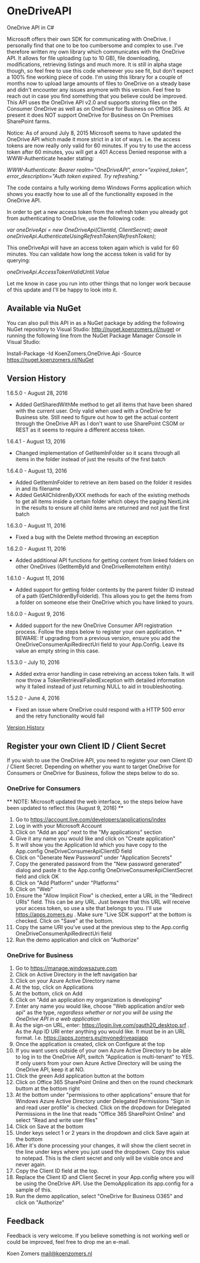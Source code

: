 # OneDriveAPI
OneDrive API in C#

Microsoft offers their own SDK for communicating with OneDrive. I personally find that one to be too cumbersome and complex to use. I've therefore written my own library which communicates with the OneDrive API. It allows for file uploading (up to 10 GB), file downloading, modifications, retrieving listings and much more. It is still in alpha stage though, so feel free to use this code whereever you see fit, but don't expect a 100% fine working piece of code. I'm using this library for a couple of months now to upload large amounts of files to OneDrive on a steady base and didn't encounter any issues anymore with this version. Feel free to reach out in case you find something that you believe could be improved. This API uses the OneDrive API v2.0 and supports storing files on the Consumer OneDrive as well as on OneDrive for Business on Office 365. At present it does NOT support OneDrive for Business on On Premises SharePoint farms.

Notice: As of around July 8, 2015 Microsoft seems to have updated the OneDrive API which made it more strict in a lot of ways. I.e. the access tokens are now really only valid for 60 minutes. If you try to use the access token after 60 minutes, you will get a 401 Access Denied response with a WWW-Authenticate header stating:

_WWW-Authenticate: Bearer realm="OneDriveAPI", error="expired_token", error_description="Auth token expired. Try refreshing."_

The code contains a fully working demo Windows Forms application which shows you exactly how to use all of the functionality exposed in the OneDrive API.

In order to get a new access token from the refresh token you already got from authenticating to OneDrive, use the following code:

_var oneDriveApi = new OneDriveApi(ClientId, ClientSecret);_
_await oneDriveApi.AuthenticateUsingRefreshToken(RefreshToken);_

This oneDriveApi will have an access token again which is valid for 60 minutes. You can validate how long the access token is valid for by querying:

_oneDriveApi.AccessTokenValidUntil.Value_

Let me know in case you run into other things that no longer work because of this update and I'll be happy to look into it.

## Available via NuGet
You can also pull this API in as a NuGet package by adding the following NuGet repository to Visual Studio:
http://nuget.koenzomers.nl/nuget or running the following line from the NuGet Package Manager Console in Visual Studio:

Install-Package -Id KoenZomers.OneDrive.Api -Source https://nuget.koenzomers.nl/NuGet

## Version History

1.6.5.0 - August 28, 2016

- Added GetSharedWithMe method to get all items that have been shared with the current user. Only valid when used with a OneDrive for Business site. Still need to figure out how to get the actual content through the OneDrive API as I don't want to use SharePoint CSOM or REST as it seems to require a different access token.

1.6.4.1 - August 13, 2016

- Changed implementation of GetItemInFolder so it scans through all items in the folder instead of just the results of the first batch

1.6.4.0 - August 13, 2016

- Added GetItemInFolder to retrieve an item based on the folder it resides in and its filename
- Added GetAllChildrenByXXX methods for each of the existing methods to get all items inside a certain folder which obeys the paging NextLink in the results to ensure all child items are returned and not just the first batch

1.6.3.0 - August 11, 2016

- Fixed a bug with the Delete method throwing an exception

1.6.2.0 - August 11, 2016

- Added additional API functions for getting content from linked folders on other OneDrives (GetItemById and OneDriveRemoteItem entity)

1.6.1.0 - August 11, 2016

- Added support for getting folder contents by the parent folder ID instead of a path (GetChildrenByFolderId). This allows you to get the items from a folder on someone else their OneDrive which you have linked to yours.

1.6.0.0 - August 9, 2016

- Added support for the new OneDrive Consumer API registration process. Follow the steps below to register your own application.
  ** BEWARE: If upgrading from a previous version, ensure you add the OneDriveConsumerApiRedirectUri field to your App.Config. Leave its value an empty string in this case.

1.5.3.0 - July 10, 2016

- Added extra error handling in case retreiving an access token fails. It will now throw a TokenRetrievalFailedException with detailed information why it failed instead of just returning NULL to aid in troubleshooting.

1.5.2.0 - June 4, 2016

- Fixed an issue where OneDrive could respond with a HTTP 500 error and the retry functionality would fail

[Version History](./VersionHistory.md)

## Register your own Client ID / Client Secret

If you wish to use the OneDrive API, you need to register your own Client ID / Client Secret. Depending on whether you want to target OneDrive for Consumers or OneDrive for Business, follow the steps below to do so.

### OneDrive for Consumers

** NOTE: Microsoft updated the web interface, so the steps below have been updated to reflect this (August 9, 2016) **

1. Go to https://account.live.com/developers/applications/index
2. Log in with your Microsoft Account
3. Click on "Add an app" next to the "My applications" section
4. Give it any name you would like and click on "Create application"
5. It will show you the Application Id which you have copy to the App.config OneDriveConsumerApiClientID field
6. Click on "Generate New Password" under "Application Secrets"
7. Copy the generated password from the "New password generated" dialog and paste it to the App.config OneDriveConsumerApiClientSecret field and click OK
8. Click on "Add Platform" under "Platforms"
9. Click on "Web"
10. Ensure the "Allow Implicit Flow" is checked, enter a URL in the "Redirect URIs" field. This can be any URL. Just beware that this URL will receive your access token, so use a site that belongs to you. I'll use https://apps.zomers.eu . Make sure "Live SDK support" at the bottom is checked. Click on "Save" at the bottom.
11. Copy the same URI you've used at the previous step to the App.config OneDriveConsumerApiRedirectUri field
12. Run the demo application and click on "Authorize"

### OneDrive for Business

1. Go to https://manage.windowsazure.com
2. Click on Active Directory in the left navigation bar
3. Click on your Azure Active Directory name
4. At the top, click on Applications
5. At the bottom, click on Add
6. Click on "Add an application my organization is developing"
7. Enter any name you would like, choose "Web application and/or web api" as the type, *regardless whether or not you will be using the OneDrive API in a web application*
8. As the sign-on URL, enter: https://login.live.com/oauth20_desktop.srf . As the App ID URI enter anything you would like. It must be in an URL format. I.e. https://apps.zomers.eu/myonedriveapiapp
9. Once the application is created, click on Configure at the top
10. If you want users outside of your own Azure Active Directory to be able to log in to the OneDrive API, switch "Application is multi-tenant" to YES. If only users from your own Azure Active Directory will be using the OneDrive API, keep it at NO.
11. Click the green Add application button at the bottom
12. Click on Office 365 SharePoint Online and then on the round checkmark buttom at the bottom right
13. At the bottom under "permissions to other applications" ensure that for Windows Azure Active Directory under Delegated Permissions "Sign in and read user profile" is checked. Click on the dropdown for Delegated Permissions in the line that reads "Office 365 SharePoint Online" and select "Read and write user files"
14. Click on Save at the bottom
15. Under keys select 1 or 2 years in the dropdown and click Save again at the bottom
16. After it's done processing your changes, it will show the client secret in the line under keys where you just used the dropdown. Copy this value to notepad. This is the client secret and only will be visible once and never again.
17. Copy the Client ID field at the top.
18. Replace the Client ID and Client Secret in your App.config where you will be using the OneDrive API. Use the DemoApplication its app.config for a sample of this.
19. Run the demo application, select "OneDrive for Business O365" and click on "Authorize"

## Feedback

Feedback is very welcome. If you believe something is not working well or could be improved, feel free to drop me an e-mail.

Koen Zomers
mail@koenzomers.nl
